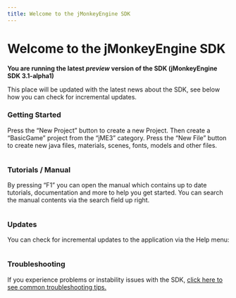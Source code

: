 ```yaml
---
title: Welcome to the jMonkeyEngine SDK
---
```

<h1 class="sectionedit1" id="welcome_to_the_jmonkeyengine_sdk">Welcome to the jMonkeyEngine SDK</h1>
<div class="level1">

<p>
<strong>You are running the latest <em>preview</em> version of the SDK (jMonkeyEngine SDK 3.1-alpha1)</strong>
</p>

<p>
This place will be updated with the latest news about the SDK, see below how you can check for incremental updates.
</p>

</div>
<!-- EDIT1 SECTION "Welcome to the jMonkeyEngine SDK" [1-258] -->
<h3 class="sectionedit2" id="getting_started">Getting Started</h3>
<div class="level3">

<p>
Press the “New Project” button to create a new Project. Then create a “BasicGame” project from the “jME3” category. Press the “New File” button to create new java files, materials, scenes, fonts, models and other files.
</p>

<p>
<img src="/lib/exe/fetch.php/sdk:welcome:new_project.png" class="media" alt="" />
</p>

</div>
<!-- EDIT2 SECTION "Getting Started" [259-546] -->
<h3 class="sectionedit3" id="tutorials_manual">Tutorials / Manual</h3>
<div class="level3">

<p>
By pressing “F1” you can open the manual which contains up to date tutorials, documentation and more to help you get started. You can search the manual contents via the search field up right.
</p>

<p>
<img src="/lib/exe/fetch.php/sdk:welcome:search_field.png" class="media" alt="" />
</p>

</div>
<!-- EDIT3 SECTION "Tutorials / Manual" [547-810] -->
<h3 class="sectionedit4" id="updates">Updates</h3>
<div class="level3">

<p>
You can check for incremental updates to the application via the Help menu:
</p>

<p>
<img src="/lib/exe/fetch.php/sdk:welcome:help_update.png" class="media" alt="" />
</p>

</div>
<!-- EDIT4 SECTION "Updates" [811-946] -->
<h3 class="sectionedit5" id="troubleshooting">Troubleshooting</h3>
<div class="level3">

<p>
If you experience problems or instability issues with the SDK, <a href="/sdk/troubleshooting.html" class="wikilink1" title="sdk:troubleshooting">click here to see common troubleshooting tips.</a>
</p>

</div>
<!-- EDIT5 SECTION "Troubleshooting" [947-] -->
